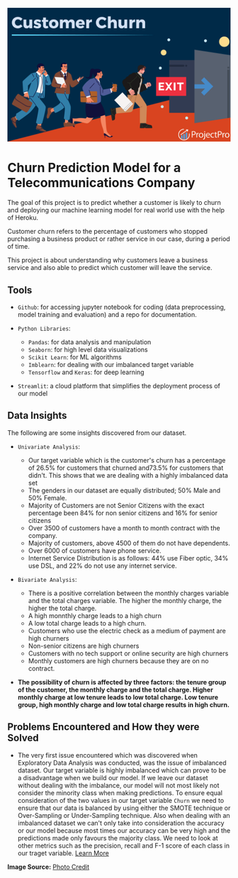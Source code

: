 ![picture](https://github.com/Odeyiany2/FLiT-Apprenticeship-Data-Science-Projects/blob/main/Project_5%20Churn-Prediction-Model-with-Deployment/customer.png)



# Churn Prediction Model for a Telecommunications Company
The goal of this project is to predict whether a customer is likely to churn and deploying our machine learning 
model for real world use with the help of Heroku. 

Customer churn refers to the percentage of customers who stopped purchasing a business
product or rather service in our case, during a period of time.

This project is about understanding why customers leave a business service and also able to predict which customer will leave the service. 


## Tools
* `Github`: for accessing jupyter notebook for coding (data preprocessing, model training and evaluation) and a repo for documentation.
  
* `Python Libraries`:
  - `Pandas`: for data analysis and manipulation
  - `Seaborn`: for high level data visualizations
  - `Scikit Learn`: for ML algorithms
  - `Imblearn`: for dealing with our imbalanced target variable
  - `Tensorflow` and `Keras`: for deep learning
    
* `Streamlit`: a cloud platform that simplifies the deployment process of our model


## Data Insights
The following are some insights discovered from our dataset.
* `Univariate Analysis`:
  - Our target variable which is the customer's churn has a percentage of 26.5% for customers that churned and73.5% for customers that didn't. This shows that we are dealing with a highly imbalanced data set
  - The genders in our dataset are equally distributed; 50% Male and 50% Female.
  - Majority of Customers are not Senior Citizens with the exact percentage been 84% for non senior citizens and 16% for senior citizens
  - Over 3500 of customers have a month to month contract with the company.
  - Majority of customers, above 4500 of them do not have dependents.
  - Over 6000 of customers have phone service.
  - Internet Service Distribution is as follows: 44% use Fiber optic, 34% use DSL, and 22% do not use any internet service.

* `Bivariate Analysis`:
  - There is a positive correlation between the monthly charges variable and the total charges variable. The higher the monthly charge, the higher the total charge.
  - A high monnthly charge leads to a high churn
  - A low total charge leads to a high churn.
  - Customers who use the electric check as a medium of payment are high churners
  - Non-senior citizens are high churners
  - Customers with no tech support or online security are high churners
  - Monthly customers are high churners because they are on no contract.

* **The possibility of churn is affected by three factors: the tenure group of the customer, the monthly charge and the total charge. Higher monthly charge at low tenure leads to low total charge.  Low tenure group, high monthly charge and low total charge results in high churn.** 



## **Problems Encountered and How they were Solved**
* The very first issue encountered which was discovered when Exploratory Data Analysis was conducted, was the issue of imbalanced dataset. Our target variable is highly imbalanced which can prove to be a disadvantage when we build our model. If we leave our dataset without dealing with the imbalance, our model will not most likely not consider the minority class when making predictions. To ensure equal consideration of the two values in our target variable `Churn` we need to ensure that our data is balanced by using either the SMOTE technique or Over-Sampling or Under-Sampling technique. Also when dealing with an imbalanced dataset we can't only take into consideration the accuracy or our model because most times our accuracy can be very high and the predictions made only favours the majority class. We need to look at other metrics such as the precision, recall and F-1 score of each class in our traget variable. 
[Learn More](https://youtu.be/JnlM4yLFNuo?si=gvGuh9j9em_EVyxa)



**Image Source:** [Photo Credit](https://daxg39y63pxwu.cloudfront.net/images/blog/churn-models/Customer_Churn_Prediction_Models_in_Machine_Learning.png)
